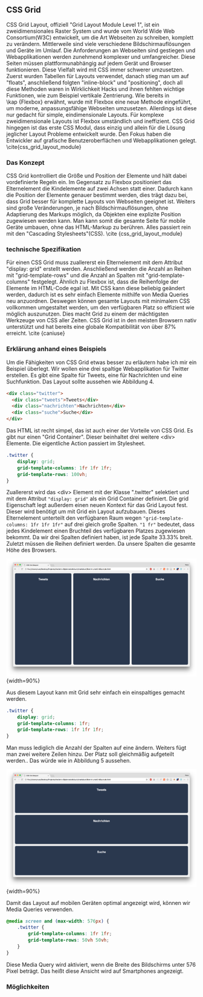 ## CSS Grid

[kommentar]: # 'CSS Grid, offiziell "Grid Layout Module Level 1", ist eine Technik um zweidimensionale Layouts in Form eines Rasters umzusetzen. Dieses Modul ist speziell für anpassungsfähige grafische Benutzeroberflächen optimiert worden. Außerdem erlaubt Grid gravierende Veränderungen des Layouts, ohne das sich diese auch im Markup wiederspiegeln müssen. Dies ist durch die explizite Positionierung der Elemente möglich. Außerdem kann der Autor die Seite mithilfe von Media Queries, in Kombination mit den Attributen des Grid Containers, an Veränderungen des Gerät Formfaktors, der Bildschirmausrichtung und Auflösung anpassen, ohne die semantische Struktur der Webseite zu beeinflussen. \cite{css_grid_layout_module}'

CSS Grid Layout, offiziell "Grid Layout Module Level 1", ist ein zweidimensionales Raster System und wurde vom World Wide Web Consortium(W3C) entwickelt, um die Art Webseiten zu schreiben, komplett zu verändern. Mittlerweile sind viele verschiedene Bildschirmauflösungen und Geräte im Umlauf. Die Anforderungen an Webseiten sind gestiegen und Webapplikationen werden zunehmend komplexer und umfangreicher. Diese Seiten müssen plattformunabhängig auf jedem Gerät und Browser funktionieren. Diese Vielfalt wird mit CSS immer schwerer umzusetzen. Zuerst wurden Tabellen für Layouts verwendet, danach stieg man um auf "floats", anschließend folgten "inline-block" und "positioning", doch all diese Methoden waren in Wirklichkeit Hacks und ihnen fehlten wichtige Funktionen, wie zum Beispiel vertikale Zentrierung. Wie bereits in \kap {Flexbox} erwähnt, wurde mit Flexbox eine neue Methode eingeführt, um moderne, anpassungsfähige Webseiten umzusetzen. Allerdings ist diese nur gedacht für simple, eindimensionale Layouts. Für komplexe zweidimensionale Layouts ist Flexbox umständlich und ineffizient. CSS Grid hingegen ist das erste CSS Modul, dass einzig und allein für die Lösung jeglicher Layout Probleme entwickelt wurde. Den Fokus haben die Entwickler auf grafische Benutzeroberflächen und Webapplikationen gelegt. \cite{css_grid_layout_module}

### Das Konzept

CSS Grid kontrolliert die Größe und Position der Elemente und hält dabei vordefinierte Regeln ein. Im Gegensatz zu Flexbox positioniert das Elternelement die Kindelemente auf zwei Achsen statt einer. Dadurch kann die Position der Elemente genauer bestimmt werden, dies trägt dazu bei, dass Grid besser für komplette Layouts von Webseiten geeignet ist. Weiters sind große Veränderungen, je nach Bildschirmauflösungen, ohne Adaptierung des Markups möglich, da Objekten eine explizite Position zugewiesen werden kann. Man kann somit die gesamte Seite für mobile Geräte umbauen, ohne das HTML-Markup zu berühren. Alles passiert rein mit den "Cascading Stylesheets"(CSS). \cite {css_grid_layout_module}

### technische Spezifikation

Für einen CSS Grid muss zuallererst ein Elternelement mit dem Attribut "display: grid" erstellt werden. Anschließend werden die Anzahl an Reihen mit "grid-template-rows" und die Anzahl an Spalten mit "grid-template-columns" festgelegt. Ähnlich zu Flexbox ist, dass die Reihenfolge der Elemente im HTML-Code egal ist. Mit CSS kann diese beliebig geändert werden, dadurch ist es sehr einfach Elemente mithilfe von Media Queries neu anzuordnen. Deswegen können gesamte Layouts mit minimalem CSS vollkommen umgestaltet werden, um den verfügbaren Platz so effizient wie möglich auszunutzen. Dies macht Grid zu einem der mächtigsten Werkzeuge von CSS aller Zeiten.
CSS Grid ist in den meisten Browsern nativ unterstützt und hat bereits eine globale Kompatibilität von über 87% erreicht. \cite {caniuse}

### Erklärung anhand eines Beispiels

Um die Fähigkeiten von CSS Grid etwas besser zu erläutern habe ich mir ein Beispiel überlegt. Wir wollen eine drei spaltige Webapplikation für Twitter erstellen. Es gibt eine Spalte für Tweets, eine für Nachrichten und eine Suchfunktion. Das Layout sollte aussehen wie Abbildung 4.

```html
<div class="twitter">
  <div class="tweets">Tweets</div>
  <div class="nachrichten">Nachrichten</div>
  <div class="suche">Suche</div>
</div>
```

Das HTML ist recht simpel, das ist auch einer der Vorteile von CSS Grid. Es gibt nur einen "Grid Container". Dieser beinhaltet drei weitere \<div> Elemente. Die eigentliche Action passiert im Stylesheet.

```css
.twitter {
	display: grid;
	grid-template-columns: 1fr 1fr 1fr;
	grid-template-rows: 100vh;
}
```

Zuallererst wird das \<div> Element mit der Klasse ".twitter" selektiert und mit dem Attribut `"display: grid"` als ein Grid Container definiert. Die grid Eigenschaft legt außerdem einen neuen Kontext für das Grid Layout fest. Dieser wird benötigt um mit Grid ein Layout aufzubauen. Dieses Elternelement unterteilt den verfügbaren Raum wegen `"grid-template-columns: 1fr 1fr 1fr"` auf drei gleich große Spalten. `"1 fr"` bedeutet, dass jedes Kindelement einen Bruchteil des verfügbaren Platzes zugewiesen bekommt. Da wir drei Spalten definiert haben, ist jede Spalte 33.33% breit. Zuletzt müssen die Reihen definiert werden. Da unsere Spalten die gesamte Höhe des Browsers.

![Ein dreispaltiges CSS Grid Layout](bilder/Dominik/CSS_Grid_example_1.png){width=90%}

Aus diesem Layout kann mit Grid sehr einfach ein einspaltiges gemacht werden.

```css
.twitter {
	display: grid;
	grid-template-columns: 1fr;
	grid-template-rows: 1fr 1fr 1fr;
}
```

Man muss lediglich die Anzahl der Spalten auf eine ändern. Weiters fügt man zwei weitere Zeilen hinzu. Der Platz soll gleichmäßig aufgeteilt werden.. Das würde wie in Abbildung 5 aussehen.

![Ein zweispaltiges CSS Grid Layout mit zwei Zeilen](bilder/Dominik/CSS_Grid_example_2.png){width=90%}

Damit das Layout auf mobilen Geräten optimal angezeigt wird, können wir Media Queries verwenden.

```css
@media screen and (max-width: 576px) {
	.twitter {
		grid-template-columns: 1fr 1fr;
		grid-template-rows: 50vh 50vh;
	}
}
```

Diese Media Query wird aktiviert, wenn die Breite des Bildschirms unter 576 Pixel beträgt. Das heißt diese Ansicht wird auf Smartphones angezeigt.

### Möglichkeiten
